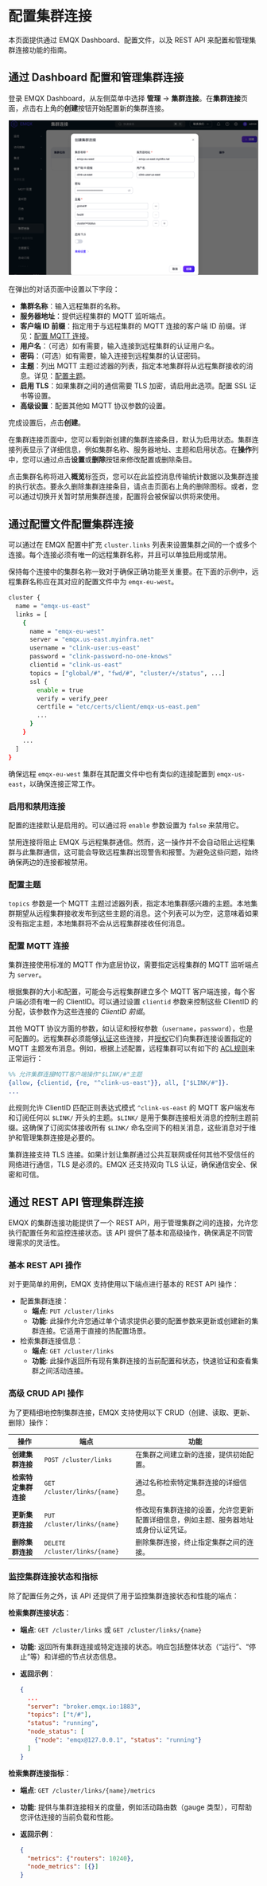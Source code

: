 # 配置集群连接

本页面提供通过 EMQX Dashboard、配置文件，以及 REST API 来配置和管理集群连接功能的指南。

## 通过 Dashboard 配置和管理集群连接

登录 EMQX Dashboard，从左侧菜单中选择 **管理** -> **集群连接**。在**集群连接**页面，点击右上角的**创建**按钮开始配置新的集群连接。

![create_cluster_linking](./assets/create_cluster_linking.png)

在弹出的对话页面中设置以下字段：

- **集群名称**：输入远程集群的名称。
- **服务器地址**：提供远程集群的 MQTT 监听端点。
- **客户端 ID 前缀**：指定用于与远程集群的 MQTT 连接的客户端 ID 前缀。详见：[配置 MQTT 连接](./#配置-mqtt-连接)。
- **用户名**：（可选）如有需要，输入连接到远程集群的认证用户名。
- **密码**：（可选）如有需要，输入连接到远程集群的认证密码。
- **主题**：列出 MQTT 主题过滤器的列表，指定本地集群将从远程集群接收的消息。详见：[配置主题](./#配置主题)。
- **启用 TLS**：如果集群之间的通信需要 TLS 加密，请启用此选项。配置 SSL 证书等设置。
- **高级设置**：配置其他如 MQTT 协议参数的设置。

完成设置后，点击**创建**。

在集群连接页面中，您可以看到新创建的集群连接条目，默认为启用状态。集群连接列表显示了详细信息，例如集群名称、服务器地址、主题和启用状态。在**操作**列中，您可以通过点击**设置**或**删除**按钮来修改配置或删除条目。

点击集群名称将进入**概览**标签页，您可以在此监控消息传输统计数据以及集群连接的执行状态。要永久删除集群连接条目，请点击页面右上角的删除图标。或者，您可以通过切换开关暂时禁用集群连接，配置将会被保留以供将来使用。

## 通过配置文件配置集群连接

可以通过在 EMQX 配置中扩充 `cluster.links` 列表来设置集群之间的一个或多个连接。每个连接必须有唯一的远程集群名称，并且可以单独启用或禁用。

保持每个连接中的集群名称一致对于确保正确功能至关重要。在下面的示例中，远程集群名称应在其对应的配置文件中为 `emqx-eu-west`。

```bash
cluster {
  name = "emqx-us-east"
  links = [
    {
      name = "emqx-eu-west"
      server = "emqx.us-east.myinfra.net"
      username = "clink-user:us-east"
      password = "clink-password-no-one-knows"
      clientid = "clink-us-east"
      topics = ["global/#", "fwd/#", "cluster/+/status", ...]
      ssl {
        enable = true
        verify = verify_peer
        certfile = "etc/certs/client/emqx-us-east.pem"
        ...
      }
    }
    ...
  ]
}
```

确保远程 `emqx-eu-west` 集群在其配置文件中也有类似的连接配置到 `emqx-us-east`，以确保连接正常工作。

### 启用和禁用连接

配置的连接默认是启用的。可以通过将 `enable` 参数设置为 `false` 来禁用它。

禁用连接将阻止 EMQX 与远程集群通信。然而，这一操作并不会自动阻止远程集群与此集群通信，这可能会导致远程集群出现警告和报警。为避免这些问题，始终确保两边的连接都被禁用。

### 配置主题

`topics` 参数是一个 MQTT 主题过滤器列表，指定本地集群感兴趣的主题。本地集群期望从远程集群接收发布到这些主题的消息。这个列表可以为空，这意味着如果没有指定主题，本地集群将不会从远程集群接收任何消息。

### 配置 MQTT 连接

集群连接使用标准的 MQTT 作为底层协议，需要指定远程集群的 MQTT 监听端点为 `server`。

根据集群的大小和配置，可能会与远程集群建立多个 MQTT 客户端连接，每个客户端必须有唯一的 ClientID。可以通过设置 `clientid` 参数来控制这些 ClientID 的分配，该参数作为这些连接的 *ClientID 前缀*。

其他 MQTT 协议方面的参数，如认证和授权参数（`username`，`password`），也是可配置的。远程集群必须能够[认证](../access-control/authn/authn.md)这些连接，并[授权](../access-control/authz/authz.md)它们向集群连接设置指定的 MQTT 主题发布消息。例如，根据上述配置，远程集群可以有如下的 [ACL规则](../access-control/authz/file.md)来正常运行：

```erlang
%% 允许集群连接MQTT客户端操作"$LINK/#"主题
{allow, {clientid, {re, "^clink-us-east"}}, all, ["$LINK/#"]}.
...
```

此规则允许 ClientID 匹配正则表达式模式 `^clink-us-east` 的 MQTT 客户端发布和订阅任何以 `$LINK/` 开头的主题。`$LINK/` 是用于集群连接相关消息的控制主题前缀。这确保了订阅实体接收所有 `$LINK/` 命名空间下的相关消息，这些消息对于维护和管理集群连接是必要的。<!-- 这里需要解释一下 $LINK/#，这个是不是就是“控制主题”？帮助review这段描述是否正确-->

集群连接支持 TLS 连接。如果计划让集群通过公共互联网或任何其他不受信任的网络进行通信，TLS 是必须的。EMQX 还支持双向 TLS 认证，确保通信安全、保密和可信。

## 通过 REST API 管理集群连接

EMQX 的集群连接功能提供了一个 REST API，用于管理集群之间的连接，允许您执行配置任务和监控连接状态。该 API 提供了基本和高级操作，确保满足不同管理需求的灵活性。

### 基本 REST API 操作

对于更简单的用例，EMQX 支持使用以下端点进行基本的 REST API 操作：

- 配置集群连接：
  - **端点**: `PUT /cluster/links`
  - **功能**: 此操作允许您通过单个请求提供必要的配置参数来更新或创建新的集群连接。它适用于直接的热配置场景。
- 检索集群连接信息：
  - **端点**: `GET /cluster/links`
  - **功能**: 此操作返回所有现有集群连接的当前配置和状态，快速验证和查看集群之间活动连接。

### 高级 CRUD API 操作

为了更精细地控制集群连接，EMQX 支持使用以下 CRUD（创建、读取、更新、删除）操作：

| **操作**             | **端点**                       | **功能**                                                     |
| -------------------- | ------------------------------ | ------------------------------------------------------------ |
| **创建集群连接**     | `POST /cluster/links`          | 在集群之间建立新的连接，提供初始配置。                       |
| **检索特定集群连接** | `GET /cluster/links/{name}`    | 通过名称检索特定集群连接的详细信息。                         |
| **更新集群连接**     | `PUT /cluster/links/{name}`    | 修改现有集群连接的设置，允许您更新配置详细信息，例如主题、服务器地址或身份认证凭证。 |
| **删除集群连接**     | `DELETE /cluster/links/{name}` | 删除集群连接，终止指定集群之间的连接。                       |

### 监控集群连接状态和指标

除了配置任务之外，该 API 还提供了用于监控集群连接状态和性能的端点：

**检索集群连接状态**：

- **端点**: `GET /cluster/links` 或 `GET /cluster/links/{name}`

- **功能**: 返回所有集群连接或特定连接的状态。响应包括整体状态（“运行”、“停止”等）和详细的节点状态信息。

- **返回示例**：

  ```json
  {
    ...
    "server": "broker.emqx.io:1883",
    "topics": ["t/#"],
    "status": "running",
    "node_status": [
      {"node": "emqx@127.0.0.1", "status": "running"}
    ]
  }
  ```

**检索集群连接指标**：

- **端点**: `GET /cluster/links/{name}/metrics`

- **功能**: 提供与集群连接相关的度量，例如活动路由数（gauge 类型），可帮助您评估连接的当前负载和性能。

- **返回示例**：

  ```json
  {
    "metrics": {"routers": 10240},
    "node_metrics": [{}]
  }
  ```

  


